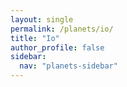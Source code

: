 ```yaml
---
layout: single
permalink: /planets/io/
title: "Io"
author_profile: false
sidebar:
  nav: "planets-sidebar"
---
```


